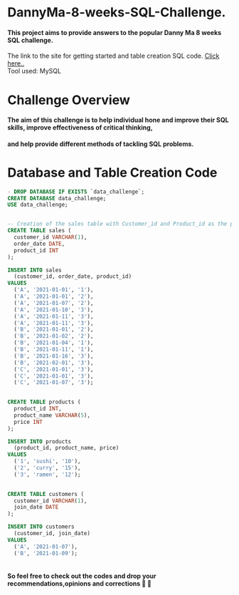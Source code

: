 # DannyMa-8-weeks-SQL-Challenge. 
#### This project aims to provide answers to the popular Danny Ma 8 weeks SQL challenge. <br>
The link to the site for getting started and table creation SQL code. [Click here..](https://8weeksqlchallenge.com/getting-started/) <br>
Tool used: MySQL
# Challenge Overview
#### The aim of this challenge is to help individual hone and improve their SQL skills, improve effectiveness of critical thinking,
#### and help provide different methods of tackling SQL problems.

# Database and Table Creation Code
```SQL
- DROP DATABASE IF EXISTS `data_challenge`;
CREATE DATABASE data_challenge;
USE data_challenge;


-- Creation of the sales table with Customer_id and Product_id as the primary key 
CREATE TABLE sales (
  customer_id VARCHAR(1),
  order_date DATE,
  product_id INT
);

INSERT INTO sales
  (customer_id, order_date, product_id)
VALUES
  ('A', '2021-01-01', '1'),
  ('A', '2021-01-01', '2'),
  ('A', '2021-01-07', '2'),
  ('A', '2021-01-10', '3'),
  ('A', '2021-01-11', '3'),
  ('A', '2021-01-11', '3'),
  ('B', '2021-01-01', '2'),
  ('B', '2021-01-02', '2'),
  ('B', '2021-01-04', '1'),
  ('B', '2021-01-11', '1'),
  ('B', '2021-01-16', '3'),
  ('B', '2021-02-01', '3'),
  ('C', '2021-01-01', '3'),
  ('C', '2021-01-01', '3'),
  ('C', '2021-01-07', '3');
 

CREATE TABLE products (
  product_id INT,
  product_name VARCHAR(5),
  price INT
);

INSERT INTO products
  (product_id, product_name, price)
VALUES
  ('1', 'sushi', '10'),
  ('2', 'curry', '15'),
  ('3', 'ramen', '12');
  

CREATE TABLE customers (
  customer_id VARCHAR(1),
  join_date DATE
);

INSERT INTO customers
  (customer_id, join_date)
VALUES
  ('A', '2021-01-07'),
  ('B', '2021-01-09');
  
```


#### So feel free to check out the codes and drop your recommendations,opinions and corrections 🙂 💜
